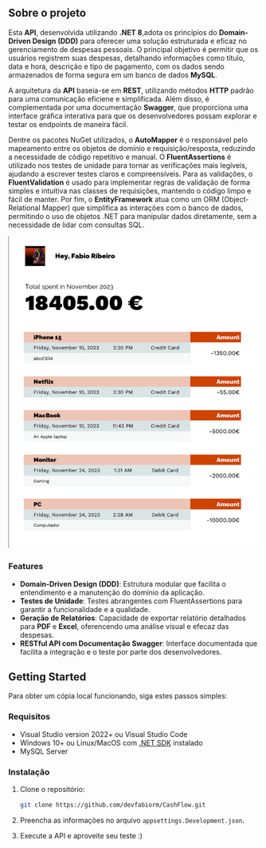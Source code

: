 ## Sobre o projeto

Esta **API**, desenvolvida utilizando **.NET 8**,adota os princípios do **Domain-Driven Design (DDD)** para oferecer uma solução estruturada e eficaz no gerenciamento de despesas pessoais. O principal objetivo é permitir que os usuários registrem suas despesas, detalhando informações como título, data e hora, descrição e tipo de pagamento, com os dados sendo armazenados de forma segura em um banco de dados **MySQL**.

A arquitetura da **API** baseia-se em **REST**, utilizando métodos **HTTP** padrão para uma comunicação eficiene e simplificada. Além disso, é complementada por uma documentação **Swagger**, que proporciona uma interface gráfica interativa para que os desenvolvedores possam explorar e testar os endpoints de maneira fácil.

Dentre os pacotes NuGet utilizados, o **AutoMapper** é o responsável pelo mapeamento entre os objetos de domínio e requisição/resposta, reduzindo a necessidade de código repetitivo e manual. O **FluentAssertions** é utilizado nos testes de unidade para tornar as verificações mais legíveis, ajudando a escrever testes claros e compreensíveis. Para as validações, o **FluentValidation** é usado para implementar regras de validação de forma simples e intuitiva nas classes de requisições, mantendo o código limpo e fácil de manter. Por fim, o **EntityFramework** atua como um ORM (Object-Relational Mapper) que simplifica as interações com o banco de dados, permitindo o uso de objetos .NET para manipular dados diretamente, sem a necessidade de lidar com consultas SQL.

![pdf-report]

### Features

- **Domain-Driven Design (DDD)**: Estrutura modular que facilita o entendimento e a manutenção do domínio da aplicação.
- **Testes de Unidade**: Testes abrangentes com FluentAssertions para garantir a funcionalidade e a qualidade.
- **Geração de Relatórios**: Capacidade de exportar relatório detalhados para **PDF** e **Excel**, oferencendo uma análise visual e efecaz das despesas.
- **RESTful API com Documentação Swagger**: Interface documentada que facilita a integração e o teste por parte dos desenvolvedores.

## Getting Started

Para obter um cópia local funcionando, siga estes passos simples:

### Requisitos

* Visual Studio version 2022+ ou Visual Studio Code
* Windows 10+ ou Linux/MacOS com [.NET SDK][dot-net-sdk] instalado
* MySQL Server

### Instalação

1. Clone o repositório:

    ```sh
    git clone https://github.com/devfabiorm/CashFlow.git
    ```

2. Preencha as informações no arquivo `appsettings.Development.json`.
3. Execute a API e aproveite seu teste :)

<!-- Links -->
[dot-net-sdk]: https://dotnet.microsoft.com/pt-br/download/dotnet/8.0

<!-- Images -->
[pdf-report]: images/pdfreport.png